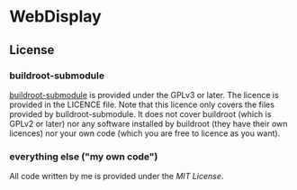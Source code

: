# WebDisplay

## License

### buildroot-submodule
[buildroot-submodule](https://github.com/Openwide-Ingenierie/buildroot-submodule) is provided under the GPLv3 or later. The licence is provided in the LICENCE file. Note that this licence only covers the files provided by buildroot-submodule. It does not cover buildroot (which is GPLv2 or later) nor any software installed by buildroot (they have their own licences) nor your own code (which you are free to licence as you want).

### everything else ("my own code")
All code written by me is provided under the *MIT License*.
